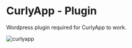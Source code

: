 # CurlyApp - Plugin
Wordpress plugin required for CurlyApp to work.

![curlyapp](https://user-images.githubusercontent.com/34205493/161325328-26440f88-97de-46cc-a255-735a0f652dd6.png)
